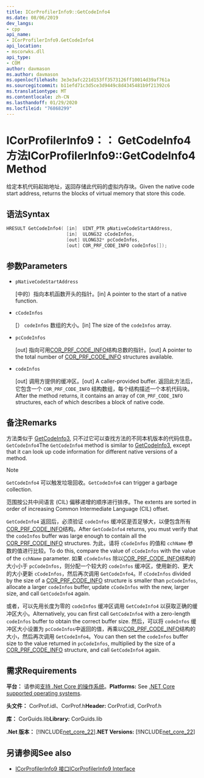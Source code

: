 ```yaml
---
title: ICorProfilerInfo9::GetCodeInfo4
ms.date: 08/06/2019
dev_langs:
- cpp
api_name:
- ICorProfilerInfo9.GetCodeInfo4
api_location:
- mscorwks.dll
api_type:
- COM
author: davmason
ms.author: davmason
ms.openlocfilehash: 3e3e3afc221d153ff3573126ff10014d39af761a
ms.sourcegitcommit: b11efd71c3d5ce3d9449c8d4345481b9f21392c6
ms.translationtype: MT
ms.contentlocale: zh-CN
ms.lasthandoff: 01/29/2020
ms.locfileid: "76868299"
---
```

# <a name="icorprofilerinfo9getcodeinfo4-method"></a><span data-ttu-id="fe22c-102">ICorProfilerInfo9：： GetCodeInfo4 方法</span><span class="sxs-lookup"><span data-stu-id="fe22c-102">ICorProfilerInfo9::GetCodeInfo4 Method</span></span>

<span data-ttu-id="fe22c-103">给定本机代码起始地址，返回存储此代码的虚拟内存块。</span><span class="sxs-lookup"><span data-stu-id="fe22c-103">Given the native code start address, returns the blocks of virtual memory that store this code.</span></span>

## <a name="syntax"></a><span data-ttu-id="fe22c-104">语法</span><span class="sxs-lookup"><span data-stu-id="fe22c-104">Syntax</span></span>

```cpp
HRESULT GetCodeInfo4( [in]  UINT_PTR pNativeCodeStartAddress,
                      [in]  ULONG32 cCodeInfos,
                      [out] ULONG32* pcCodeInfos,
                      [out] COR_PRF_CODE_INFO codeInfos[]);
```

## <a name="parameters"></a><span data-ttu-id="fe22c-105">参数</span><span class="sxs-lookup"><span data-stu-id="fe22c-105">Parameters</span></span>

- `pNativeCodeStartAddress`

  <span data-ttu-id="fe22c-106">\[中的）指向本机函数开头的指针。</span><span class="sxs-lookup"><span data-stu-id="fe22c-106">\[in] A pointer to the start of a native function.</span></span>

- `cCodeInfos`

  <span data-ttu-id="fe22c-107">\[） `codeInfos` 数组的大小。</span><span class="sxs-lookup"><span data-stu-id="fe22c-107">\[in] The size of the `codeInfos` array.</span></span>

- `pcCodeInfos`

  <span data-ttu-id="fe22c-108">\[out] 指向可用[COR_PRF_CODE_INFO](cor-prf-code-info-structure.md)结构总数的指针。</span><span class="sxs-lookup"><span data-stu-id="fe22c-108">\[out] A pointer to the total number of [COR_PRF_CODE_INFO](cor-prf-code-info-structure.md) structures available.</span></span>

- `codeInfos`

  <span data-ttu-id="fe22c-109">\[out] 调用方提供的缓冲区。</span><span class="sxs-lookup"><span data-stu-id="fe22c-109">\[out] A caller-provided buffer.</span></span> <span data-ttu-id="fe22c-110">返回此方法后，它包含一个 `COR_PRF_CODE_INFO` 结构数组，每个结构描述一个本机代码块。</span><span class="sxs-lookup"><span data-stu-id="fe22c-110">After the method returns, it contains an array of `COR_PRF_CODE_INFO` structures, each of which describes a block of native code.</span></span>

## <a name="remarks"></a><span data-ttu-id="fe22c-111">备注</span><span class="sxs-lookup"><span data-stu-id="fe22c-111">Remarks</span></span>

<span data-ttu-id="fe22c-112">方法类似于 [GetCodeInfo3](icorprofilerinfo4-getcodeinfo3-method.md), 只不过它可以查找方法的不同本机版本的代码信息。 `GetCodeInfo4`</span><span class="sxs-lookup"><span data-stu-id="fe22c-112">The `GetCodeInfo4` method is similar to [GetCodeInfo3](icorprofilerinfo4-getcodeinfo3-method.md), except that it can look up code information for different native versions of a method.</span></span>

> [!NOTE]
> <span data-ttu-id="fe22c-113">`GetCodeInfo4` 可以触发垃圾回收。</span><span class="sxs-lookup"><span data-stu-id="fe22c-113">`GetCodeInfo4` can trigger a garbage collection.</span></span>

<span data-ttu-id="fe22c-114">范围按公共中间语言 (CIL) 偏移递增的顺序进行排序。</span><span class="sxs-lookup"><span data-stu-id="fe22c-114">The extents are sorted in order of increasing Common Intermediate Language (CIL) offset.</span></span>

<span data-ttu-id="fe22c-115">`GetCodeInfo4` 返回后，必须验证 `codeInfos` 缓冲区是否足够大，以便包含所有[COR_PRF_CODE_INFO](cor-prf-code-info-structure.md)结构。</span><span class="sxs-lookup"><span data-stu-id="fe22c-115">After `GetCodeInfo4` returns, you must verify that the `codeInfos` buffer was large enough to contain all the [COR_PRF_CODE_INFO](cor-prf-code-info-structure.md) structures.</span></span> <span data-ttu-id="fe22c-116">为此，请将 `cCodeInfos` 的值和 `cchName` 参数的值进行比较。</span><span class="sxs-lookup"><span data-stu-id="fe22c-116">To do this, compare the value of `cCodeInfos` with the value of the `cchName` parameter.</span></span> <span data-ttu-id="fe22c-117">如果 `cCodeInfos` 除以[COR_PRF_CODE_INFO](cor-prf-code-info-structure.md)结构的大小小于 `pcCodeInfos`，则分配一个较大的 `codeInfos` 缓冲区，使用新的、更大的大小更新 `cCodeInfos`，然后再次调用 `GetCodeInfo4`。</span><span class="sxs-lookup"><span data-stu-id="fe22c-117">If `cCodeInfos` divided by the size of a [COR_PRF_CODE_INFO](cor-prf-code-info-structure.md) structure is smaller than `pcCodeInfos`, allocate a larger `codeInfos` buffer, update `cCodeInfos` with the new, larger size, and call `GetCodeInfo4` again.</span></span>

<span data-ttu-id="fe22c-118">或者，可以先用长度为零的 `codeInfos` 缓冲区调用 `GetCodeInfo4` 以获取正确的缓冲区大小。</span><span class="sxs-lookup"><span data-stu-id="fe22c-118">Alternatively, you can first call `GetCodeInfo4` with a zero-length `codeInfos` buffer to obtain the correct buffer size.</span></span> <span data-ttu-id="fe22c-119">然后，可以将 `codeInfos` 缓冲区大小设置为 `pcCodeInfos`中返回的值，再乘以[COR_PRF_CODE_INFO](cor-prf-code-info-structure.md)结构的大小，然后再次调用 `GetCodeInfo4`。</span><span class="sxs-lookup"><span data-stu-id="fe22c-119">You can then set the `codeInfos` buffer size to the value returned in `pcCodeInfos`, multiplied by the size of a [COR_PRF_CODE_INFO](cor-prf-code-info-structure.md) structure, and call `GetCodeInfo4` again.</span></span>

## <a name="requirements"></a><span data-ttu-id="fe22c-120">需求</span><span class="sxs-lookup"><span data-stu-id="fe22c-120">Requirements</span></span>

<span data-ttu-id="fe22c-121">**平台：** 请参阅[支持 .Net Core 的操作系统](../../../core/install/dependencies.md?tabs=netcore30&pivots=os-windows)。</span><span class="sxs-lookup"><span data-stu-id="fe22c-121">**Platforms:** See [.NET Core supported operating systems](../../../core/install/dependencies.md?tabs=netcore30&pivots=os-windows).</span></span>

<span data-ttu-id="fe22c-122">**头文件：** CorProf.idl、CorProf.h</span><span class="sxs-lookup"><span data-stu-id="fe22c-122">**Header:** CorProf.idl, CorProf.h</span></span>

<span data-ttu-id="fe22c-123">**库：** CorGuids.lib</span><span class="sxs-lookup"><span data-stu-id="fe22c-123">**Library:** CorGuids.lib</span></span>

<span data-ttu-id="fe22c-124">**.Net 版本：** [!INCLUDE[net_core_22](../../../../includes/net-core-22-md.md)]</span><span class="sxs-lookup"><span data-stu-id="fe22c-124">**.NET Versions:** [!INCLUDE[net_core_22](../../../../includes/net-core-22-md.md)]</span></span>

## <a name="see-also"></a><span data-ttu-id="fe22c-125">另请参阅</span><span class="sxs-lookup"><span data-stu-id="fe22c-125">See also</span></span>

- [<span data-ttu-id="fe22c-126">ICorProfilerInfo9 接口</span><span class="sxs-lookup"><span data-stu-id="fe22c-126">ICorProfilerInfo9 Interface</span></span>](ICorProfilerInfo9-interface.md)
